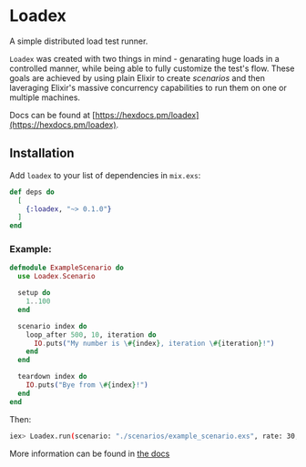 # Loadex

A simple distributed load test runner.

`Loadex` was created with two things in mind - genarating huge loads in a controlled manner, while being able to fully customize the test's flow.
These goals are achieved by using plain Elixir to create *scenarios* and then laveraging Elixir's massive concurrency capabilities to run them on one or multiple machines.

Docs can be found at [https://hexdocs.pm/loadex](https://hexdocs.pm/loadex).

## Installation

Add `loadex` to your list of dependencies in `mix.exs`:

```elixir
def deps do
  [
    {:loadex, "~> 0.1.0"}
  ]
end
```
  
### Example:
  
```elixir
defmodule ExampleScenario do
  use Loadex.Scenario

  setup do
    1..100
  end

  scenario index do
    loop_after 500, 10, iteration do
      IO.puts("My number is \#{index}, iteration \#{iteration}!")
    end
  end

  teardown index do
    IO.puts("Bye from \#{index}!")
  end
end
  ```

Then:

```bash
iex> Loadex.run(scenario: "./scenarios/example_scenario.exs", rate: 30, restart: true)
```

More information can be found in [the docs](https://hexdocs.pm/loadex)
